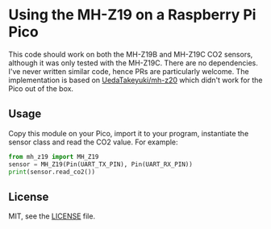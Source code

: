 # Using the MH-Z19 on a Raspberry Pi Pico

This code should work on both the MH-Z19B and MH-Z19C CO2 sensors, although
it was only tested with the MH-Z19C. There are no dependencies.
I've never written similar code, hence PRs are particularly welcome.
The implementation is based on
[UedaTakeyuki/mh-z20](https://github.com/UedaTakeyuki/mh-z19)
which didn't work for the Pico out of the box.

## Usage
Copy this module on your Pico, import it to your program, instantiate the
sensor class and read the CO2 value. For example:

```python
from mh_z19 import MH_Z19
sensor = MH_Z19(Pin(UART_TX_PIN), Pin(UART_RX_PIN))
print(sensor.read_co2())
```

## License
MIT, see the [LICENSE](LICENSE) file.

